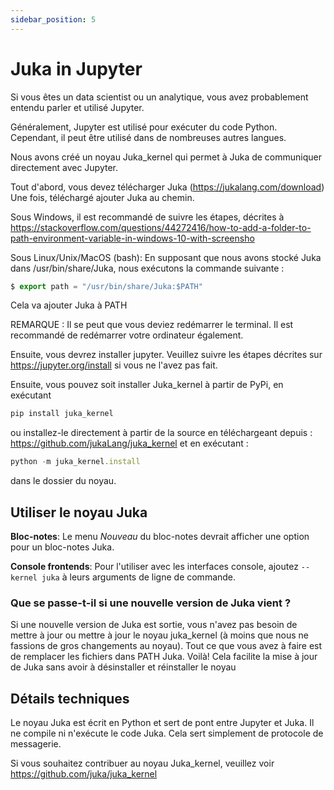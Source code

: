 ```yaml
---
sidebar_position: 5
---
```


# Juka in Jupyter

Si vous êtes un data scientist ou un analytique, vous avez probablement entendu parler et utilisé Jupyter.

Généralement, Jupyter est utilisé pour exécuter du code Python. Cependant, il peut être utilisé dans de nombreuses autres langues.

Nous avons créé un noyau Juka_kernel qui permet à Juka de communiquer directement avec Jupyter.

Tout d'abord, vous devez télécharger Juka (https://jukalang.com/download) Une fois, téléchargé ajouter Juka au chemin.

Sous Windows, il est recommandé de suivre les étapes, décrites à https://stackoverflow.com/questions/44272416/how-to-add-a-folder-to-path-environment-variable-in-windows-10-with-screensho

Sous Linux/Unix/MacOS (bash): En supposant que nous avons stocké Juka dans /usr/bin/share/Juka, nous exécutons la commande suivante :
```jsx
$ export path = "/usr/bin/share/Juka:$PATH"
```
Cela va ajouter Juka à PATH

REMARQUE : Il se peut que vous deviez redémarrer le terminal. Il est recommandé de redémarrer votre ordinateur également.

Ensuite, vous devrez installer jupyter. Veuillez suivre les étapes décrites sur https://jupyter.org/install si vous ne l'avez pas fait.

Ensuite, vous pouvez soit installer Juka_kernel à partir de PyPi, en exécutant
```jsx
pip install juka_kernel
```
ou installez-le directement à partir de la source en téléchargeant depuis : https://github.com/jukaLang/juka_kernel et en exécutant :
```jsx
python -m juka_kernel.install 
```
dans le dossier du noyau.

## Utiliser le noyau Juka

**Bloc-notes**: Le menu *Nouveau* du bloc-notes devrait afficher une option pour un bloc-notes Juka.

**Console frontends**: Pour l'utiliser avec les interfaces console, ajoutez `--kernel juka` à leurs arguments de ligne de commande.

### Que se passe-t-il si une nouvelle version de Juka vient ?
Si une nouvelle version de Juka est sortie, vous n'avez pas besoin de mettre à jour ou mettre à jour le noyau juka_kernel (à moins que nous ne fassions de gros changements au noyau). Tout ce que vous avez à faire est de remplacer les fichiers dans PATH Juka. Voilà! Cela facilite la mise à jour de Juka sans avoir à désinstaller et réinstaller le noyau

## Détails techniques
Le noyau Juka est écrit en Python et sert de pont entre Jupyter et Juka. Il ne compile ni n'exécute le code Juka. Cela sert simplement de protocole de messagerie.

Si vous souhaitez contribuer au noyau Juka_kernel, veuillez voir https://github.com/juka/juka_kernel